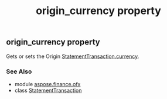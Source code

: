 ﻿---
title: origin_currency property
second_title: Aspose.Finance for Python via .NET API References
description: 
type: docs
weight: 150
url: /python-net/aspose.finance.ofx/statementtransaction/origin_currency/
is_root: false
---

## origin_currency property


Gets or sets the Origin [StatementTransaction.currency](/finance/python-net/aspose.finance.ofx/statementtransaction#currency).

### See Also
* module [aspose.finance.ofx](../../)
* class [StatementTransaction](/finance/python-net/aspose.finance.ofx/statementtransaction)
